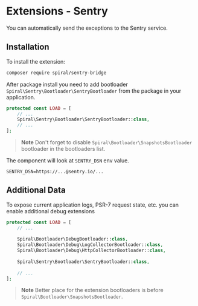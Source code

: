 # Extensions - Sentry

You can automatically send the exceptions to the Sentry service.

## Installation

To install the extension:

```bash
composer require spiral/sentry-bridge
```

After package install you need to add bootloader `Spiral\Sentry\Bootloader\SentryBootloader` from the package in your
application.

```php
protected const LOAD = [
    // ...
    Spiral\Sentry\Bootloader\SentryBootloader::class,
    // ...
];
```

> **Note**
> Don't forget to disable `Spiral\Bootloader\SnapshotsBootloader` bootloader in the bootloaders list.

The component will look at `SENTRY_DSN` env value.

```dotenv
SENTRY_DSN=https://...@sentry.io/...
```

## Additional Data

To expose current application logs, PSR-7 request state, etc. you can enable additional debug extensions

```php
protected const LOAD = [
    // ...
    
    Spiral\Bootloader\DebugBootloader::class,
    Spiral\Bootloader\Debug\LogCollectorBootloader::class,
    Spiral\Bootloader\Debug\HttpCollectorBootloader::class,   
    
    Spiral\Sentry\Bootloader\SentryBootloader::class,
    
    // ...
];
```

> **Note**
> Better place for the extension bootloaders is before `Spiral\Bootloader\SnapshotsBootloader`.
